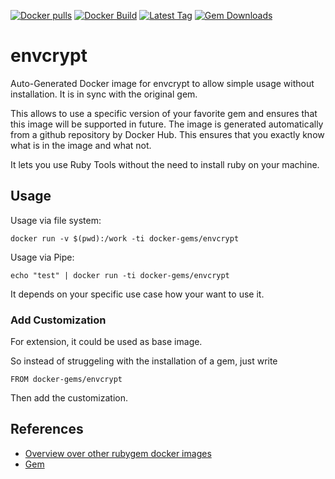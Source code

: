 [![Docker pulls](https://img.shields.io/docker/pulls/rubygem/envcrypt.svg)](https://hub.docker.com/r/rubygem/envcrypt/)
[![Docker Build](https://img.shields.io/docker/automated/rubygem/envcrypt.svg)](https://hub.docker.com/r/rubygem/envcrypt/)
[![Latest Tag](https://img.shields.io/github/tag/docker-rubygem/envcrypt.svg)](https://hub.docker.com/r/rubygem/envcrypt/)
[![Gem Downloads](https://img.shields.io/gem/dt/envcrypt.svg)](https://rubygems.org/gems/envcrypt/)
# envcrypt

Auto-Generated Docker image for envcrypt to allow simple usage without installation.
It is in sync with the original gem.

This allows to use a specific version of your favorite gem and ensures that this image will be supported in future.
The image is generated automatically from a github repository by Docker Hub.
This ensures that you exactly know what is in the image and what not.

It lets you use Ruby Tools without the need to install ruby on your machine.

## Usage

Usage via file system:

`docker run -v $(pwd):/work -ti docker-gems/envcrypt`

Usage via Pipe:

`echo "test" | docker run -ti docker-gems/envcrypt`

It depends on your specific use case how your want to use it.

### Add Customization

For extension, it could be used as base image.

So instead of struggeling with the installation of a gem, just write

`FROM docker-gems/envcrypt`

Then add the customization.

## References

 - [Overview over other rubygem docker images](https://github.com/thinkbot/docker-rubygem)
 - [Gem](https://rubygems.org/gems/envcrypt/)
